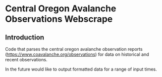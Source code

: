 # Central Oregon Avalanche Observations Webscrape

## Introduction
Code that parses the central oregon avalanche observation reports (https://www.coavalanche.org/observations) for data on historical and recent observations. 

In the future would like to output formatted data for a range of input times.

